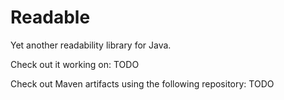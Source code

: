 Readable
========

Yet another readability library for Java.

Check out it working on: TODO

Check out Maven artifacts using the following repository: TODO
